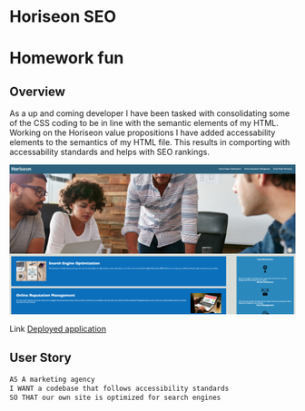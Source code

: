 # Horiseon SEO
# Homework fun

## Overview 

As a up and coming developer I have been tasked with consolidating some of the CSS coding to be in line with the semantic elements of my HTML. Working on the Horiseon value propositions I have added accessability elements to the semantics of my HTML file. This results in comporting with accessability standards and helps with SEO rankings. 


![Screenshot of Horiseon Website](./assets/images/Horiseon-Updated.png)

<!-- Link here to working github pages -->

Link [Deployed application](https://seanrashby.github.io/Horiseon-SEO/)


## User Story

```
AS A marketing agency
I WANT a codebase that follows accessibility standards
SO THAT our own site is optimized for search engines
```

